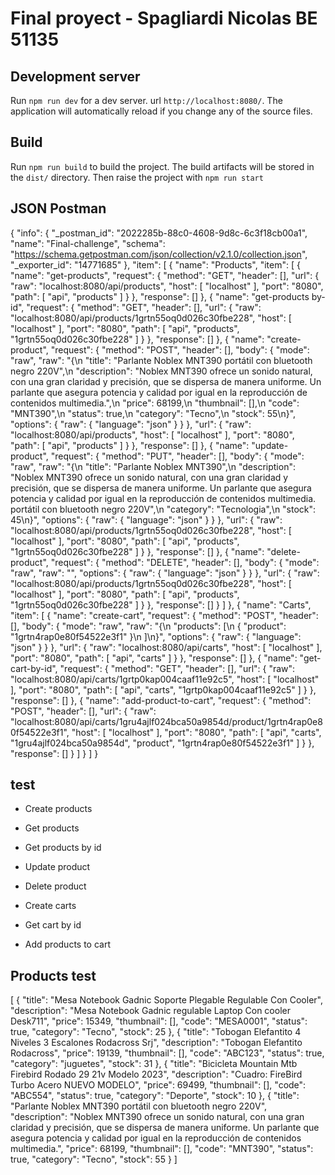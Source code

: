 # Final proyect - Spagliardi Nicolas BE 51135

## Development server
Run `npm run dev` for a dev server. url `http://localhost:8080/`. The application will automatically reload if you change any of the source files.

## Build

Run `npm run build` to build the project. The build artifacts will be stored in the `dist/` directory. Then raise the project with `npm run start`

## JSON Postman

{
	"info": {
		"_postman_id": "2022285b-88c0-4608-9d8c-6c3f18cb00a1",
		"name": "Final-challenge",
		"schema": "https://schema.getpostman.com/json/collection/v2.1.0/collection.json",
		"_exporter_id": "14771685"
	},
	"item": [
		{
			"name": "Products",
			"item": [
				{
					"name": "get-products",
					"request": {
						"method": "GET",
						"header": [],
						"url": {
							"raw": "localhost:8080/api/products",
							"host": [
								"localhost"
							],
							"port": "8080",
							"path": [
								"api",
								"products"
							]
						}
					},
					"response": []
				},
				{
					"name": "get-products by-id",
					"request": {
						"method": "GET",
						"header": [],
						"url": {
							"raw": "localhost:8080/api/products/1grtn55oq0d026c30fbe228",
							"host": [
								"localhost"
							],
							"port": "8080",
							"path": [
								"api",
								"products",
								"1grtn55oq0d026c30fbe228"
							]
						}
					},
					"response": []
				},
				{
					"name": "create-product",
					"request": {
						"method": "POST",
						"header": [],
						"body": {
							"mode": "raw",
							"raw": "{\n    \"title\": \"Parlante Noblex MNT390 portátil con bluetooth negro 220V\",\n    \"description\": \"Noblex MNT390 ofrece un sonido natural, con una gran claridad y precisión, que se dispersa de manera uniforme. Un parlante que asegura potencia y calidad por igual en la reproducción de contenidos multimedia.\",\n    \"price\": 68199,\n    \"thumbnail\": [],\n    \"code\": \"MNT390\",\n    \"status\": true,\n    \"category\": \"Tecno\",\n    \"stock\": 55\n}",
							"options": {
								"raw": {
									"language": "json"
								}
							}
						},
						"url": {
							"raw": "localhost:8080/api/products",
							"host": [
								"localhost"
							],
							"port": "8080",
							"path": [
								"api",
								"products"
							]
						}
					},
					"response": []
				},
				{
					"name": "update-product",
					"request": {
						"method": "PUT",
						"header": [],
						"body": {
							"mode": "raw",
							"raw": "{\n    \"title\": \"Parlante Noblex MNT390\",\n    \"description\": \"Noblex MNT390 ofrece un sonido natural, con una gran claridad y precisión, que se dispersa de manera uniforme. Un parlante que asegura potencia y calidad por igual en la reproducción de contenidos multimedia. portátil con bluetooth negro 220V\",\n    \"category\": \"Tecnologia\",\n    \"stock\": 45\n}",
							"options": {
								"raw": {
									"language": "json"
								}
							}
						},
						"url": {
							"raw": "localhost:8080/api/products/1grtn55oq0d026c30fbe228",
							"host": [
								"localhost"
							],
							"port": "8080",
							"path": [
								"api",
								"products",
								"1grtn55oq0d026c30fbe228"
							]
						}
					},
					"response": []
				},
				{
					"name": "delete-product",
					"request": {
						"method": "DELETE",
						"header": [],
						"body": {
							"mode": "raw",
							"raw": "",
							"options": {
								"raw": {
									"language": "json"
								}
							}
						},
						"url": {
							"raw": "localhost:8080/api/products/1grtn55oq0d026c30fbe228",
							"host": [
								"localhost"
							],
							"port": "8080",
							"path": [
								"api",
								"products",
								"1grtn55oq0d026c30fbe228"
							]
						}
					},
					"response": []
				}
			]
		},
		{
			"name": "Carts",
			"item": [
				{
					"name": "create-cart",
					"request": {
						"method": "POST",
						"header": [],
						"body": {
							"mode": "raw",
							"raw": "{\n    \"products\": [\n        { \"product\":  \"1grtn4rap0e80f54522e3f1\" }\n    ]\n}",
							"options": {
								"raw": {
									"language": "json"
								}
							}
						},
						"url": {
							"raw": "localhost:8080/api/carts",
							"host": [
								"localhost"
							],
							"port": "8080",
							"path": [
								"api",
								"carts"
							]
						}
					},
					"response": []
				},
				{
					"name": "get-cart-by-id",
					"request": {
						"method": "GET",
						"header": [],
						"url": {
							"raw": "localhost:8080/api/carts/1grtp0kap004caaf11e92c5",
							"host": [
								"localhost"
							],
							"port": "8080",
							"path": [
								"api",
								"carts",
								"1grtp0kap004caaf11e92c5"
							]
						}
					},
					"response": []
				},
				{
					"name": "add-product-to-cart",
					"request": {
						"method": "POST",
						"header": [],
						"url": {
							"raw": "localhost:8080/api/carts/1gru4ajlf024bca50a9854d/product/1grtn4rap0e80f54522e3f1",
							"host": [
								"localhost"
							],
							"port": "8080",
							"path": [
								"api",
								"carts",
								"1gru4ajlf024bca50a9854d",
								"product",
								"1grtn4rap0e80f54522e3f1"
							]
						}
					},
					"response": []
				}
			]
		}
	]
}

## test

- Create products
- Get products
- Get products by id 
- Update product
- Delete product

- Create carts
- Get cart by id
- Add products to cart

## Products test

[
  {
    "title": "Mesa Notebook Gadnic Soporte Plegable Regulable Con Cooler",
    "description": "Mesa Notebook Gadnic regulable Laptop Con cooler Desk711",
    "price": 15349,
    "thumbnail": [],
    "code": "MESA0001",
    "status": true,
    "category": "Tecno",
    "stock": 25
  },
  {
    "title": "Tobogan Elefantito 4 Niveles 3 Escalones Rodacross Srj",
    "description": "Tobogan Elefantito Rodacross",
    "price": 19139,
    "thumbnail": [],
    "code": "ABC123",
    "status": true,
    "category": "juguetes",
    "stock": 31
  },
  {
    "title": "Bicicleta Mountain Mtb Firebird Rodado 29 21v Modelo 2023",
    "description": "Cuadro: FireBird Turbo Acero NUEVO MODELO",
    "price": 69499,
    "thumbnail": [],
    "code": "ABC554",
    "status": true,
    "category": "Deporte",
    "stock": 10
  },
  {
    "title": "Parlante Noblex MNT390 portátil con bluetooth negro 220V",
    "description": "Noblex MNT390 ofrece un sonido natural, con una gran claridad y precisión, que se dispersa de manera uniforme. Un parlante que asegura potencia y calidad por igual en la reproducción de contenidos multimedia.",
    "price": 68199,
    "thumbnail": [],
    "code": "MNT390",
    "status": true,
    "category": "Tecno",
    "stock": 55
  }
]


